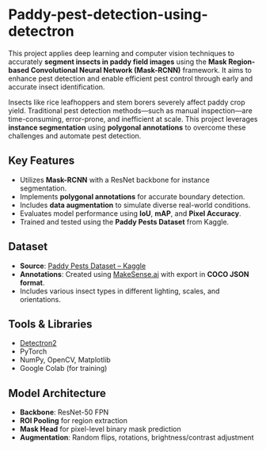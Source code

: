 # Paddy-pest-detection-using-detectron
This project applies deep learning and computer vision techniques to accurately **segment insects in paddy field images** using the **Mask Region-based Convolutional Neural Network (Mask-RCNN)** framework. It aims to enhance pest detection and enable efficient pest control through early and accurate insect identification.


Insects like rice leafhoppers and stem borers severely affect paddy crop yield. Traditional pest detection methods—such as manual inspection—are time-consuming, error-prone, and inefficient at scale. This project leverages **instance segmentation** using **polygonal annotations** to overcome these challenges and automate pest detection.

## Key Features

- Utilizes **Mask-RCNN** with a ResNet backbone for instance segmentation.
- Implements **polygonal annotations** for accurate boundary detection.
- Includes **data augmentation** to simulate diverse real-world conditions.
- Evaluates model performance using **IoU**, **mAP**, and **Pixel Accuracy**.
- Trained and tested using the **Paddy Pests Dataset** from Kaggle.

## Dataset

- **Source**: [Paddy Pests Dataset – Kaggle](https://www.kaggle.com)
- **Annotations**: Created using [MakeSense.ai](https://www.makesense.ai) with export in **COCO JSON format**.
- Includes various insect types in different lighting, scales, and orientations.

## Tools & Libraries

- [Detectron2](https://github.com/facebookresearch/detectron2)
- PyTorch
- NumPy, OpenCV, Matplotlib
- Google Colab (for training)

## Model Architecture

- **Backbone**: ResNet-50 FPN
- **ROI Pooling** for region extraction
- **Mask Head** for pixel-level binary mask prediction
- **Augmentation**: Random flips, rotations, brightness/contrast adjustment
